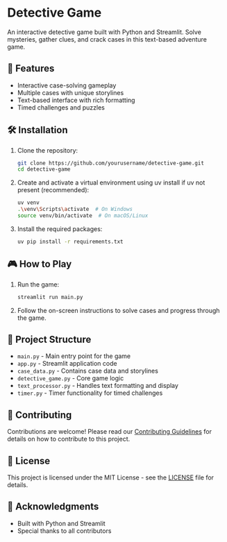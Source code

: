 # Detective Game

An interactive detective game built with Python and Streamlit. Solve mysteries, gather clues, and crack cases in this text-based adventure game.

## 🚀 Features

- Interactive case-solving gameplay
- Multiple cases with unique storylines
- Text-based interface with rich formatting
- Timed challenges and puzzles

## 🛠️ Installation

1. Clone the repository:
   ```bash
   git clone https://github.com/yourusername/detective-game.git
   cd detective-game
   ```

2. Create and activate a virtual environment using uv install if uv not present (recommended):
   ```bash
   uv venv
   .\venv\Scripts\activate  # On Windows
   source venv/bin/activate  # On macOS/Linux
   ```

3. Install the required packages:
   ```bash
   uv pip install -r requirements.txt
   ```

## 🎮 How to Play

1. Run the game:
   ```bash
   streamlit run main.py
   ```

2. Follow the on-screen instructions to solve cases and progress through the game.

## 📂 Project Structure

- `main.py` - Main entry point for the game
- `app.py` - Streamlit application code
- `case_data.py` - Contains case data and storylines
- `detective_game.py` - Core game logic
- `text_processor.py` - Handles text formatting and display
- `timer.py` - Timer functionality for timed challenges

## 🤝 Contributing

Contributions are welcome! Please read our [Contributing Guidelines](CONTRIBUTING.md) for details on how to contribute to this project.

## 📄 License

This project is licensed under the MIT License - see the [LICENSE](LICENSE) file for details.

## 🙏 Acknowledgments

- Built with Python and Streamlit
- Special thanks to all contributors
